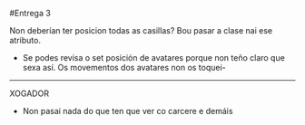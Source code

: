 #Entrega 3

Non deberían ter posicion todas as casillas?
Bou pasar a clase nai ese atributo.


- Se podes revisa o set posición de avatares porque non teño claro
que sexa así. Os movementos dos avatares non os toquei-

____________________
XOGADOR

- Non pasai nada do que ten que ver co carcere e demáis 